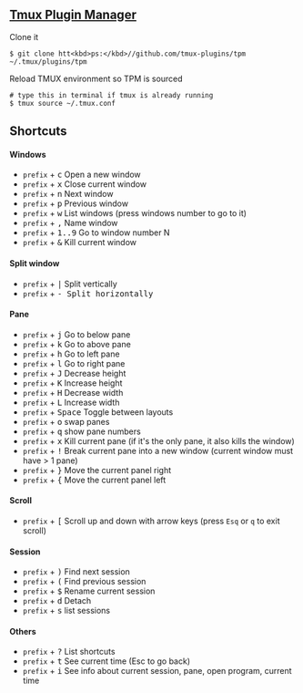 ## [Tmux Plugin Manager](htt<kbd>ps:</kbd>//github.com/tmux-plugins/tpm)

Clone it

```
$ git clone htt<kbd>ps:</kbd>//github.com/tmux-plugins/tpm ~/.tmux/plugins/tpm
```

Reload TMUX environment so TPM is sourced

```
# type this in terminal if tmux is already running
$ tmux source ~/.tmux.conf
```


## Shortcuts

#### Windows

- `prefix` + <kbd>c</kbd> Open a new window
- `prefix` + <kbd>x</kbd> Close current window
- `prefix` + <kbd>n</kbd> Next window
- `prefix` + <kbd>p</kbd> Previous window
- `prefix` + <kbd>w</kbd> List windows (press windows number to go to it)
- `prefix` + <kbd>,</kbd> Name window
- `prefix` + <kbd>1..9</kbd> Go to window number N
- `prefix` + <kbd>&</kbd> Kill current window

#### Split window

- `prefix` + <kbd>|</kbd> Split vertically
- `prefix` + <kbd>-<kbd> Split horizontally

#### Pane

- `prefix` + <kbd>j</kbd> Go to below pane
- `prefix` + <kbd>k</kbd> Go to above pane
- `prefix` + <kbd>h</kbd> Go to left pane
- `prefix` + <kbd>l</kbd> Go to right pane
- `prefix` + <kbd>J</kbd> Decrease height
- `prefix` + <kbd>K</kbd> Increase height
- `prefix` + <kbd>H</kbd> Decrease width
- `prefix` + <kbd>L</kbd> Increase width
- `prefix` + <kbd>Space</kbd> Toggle between layouts
- `prefix` + <kbd>o</kbd> swap panes
- `prefix` + <kbd>q</kbd> show pane numbers
- `prefix` + <kbd>x</kbd> Kill current pane (if it's the only pane, it also kills the window)
- `prefix` + <kbd>!</kbd> Break current pane into a new window (current window must have > 1 pane)
- `prefix` + <kbd>}</kbd> Move the current panel right
- `prefix` + <kbd>{</kbd> Move the current panel left

#### Scroll

- `prefix` + <kbd>[</kbd> Scroll up and down with arrow keys (press `Esq` or `q` to exit scroll)

#### Session

- `prefix` + <kbd>)</kbd> Find next session
- `prefix` + <kbd>(</kbd> Find previous session
- `prefix` + <kbd>$</kbd> Rename current session
- `prefix` + <kbd>d</kbd> Detach
- `prefix` + <kbd>s</kbd> list sessions

#### Others

- `prefix` + <kbd>?</kbd> List shortcuts
- `prefix` + <kbd>t</kbd> See current time (Esc to go back)
- `prefix` + <kbd>i</kbd> See info about current session, pane, open program, current time

